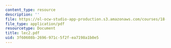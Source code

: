 ```yaml
---
content_type: resource
description: ''
file: https://ol-ocw-studio-app-production.s3.amazonaws.com/courses/18-034-honors-differential-equations-spring-2004/3f60608b2696971c5f2fea7198a1b0e5_lec2.pdf
file_type: application/pdf
resourcetype: Document
title: lec2.pdf
uid: 3f60608b-2696-971c-5f2f-ea7198a1b0e5
---
```

